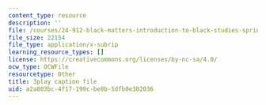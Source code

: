 ```yaml
---
content_type: resource
description: ''
file: /courses/24-912-black-matters-introduction-to-black-studies-spring-2017/a2a803bc4f17199cbe8b5dfb0e302036_oIp0_rAEMIs.srt
file_size: 22154
file_type: application/x-subrip
learning_resource_types: []
license: https://creativecommons.org/licenses/by-nc-sa/4.0/
ocw_type: OCWFile
resourcetype: Other
title: 3play caption file
uid: a2a803bc-4f17-199c-be8b-5dfb0e302036
---
```

